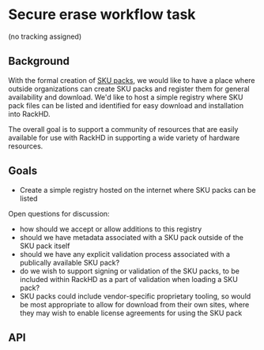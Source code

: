# Secure erase workflow task

(no tracking assigned)

## Background

With the formal creation of [SKU packs](../in-progress/sku_packs.md), we would
like to have a place where outside organizations can create SKU packs and
register them for general availability and download. We'd like to host a
simple registry where SKU pack files can be listed and identified for easy
download and installation into RackHD.

The overall goal is to support a community of resources that are easily available
for use with RackHD in supporting a wide variety of hardware resources.

## Goals

 - Create a simple registry hosted on the internet where SKU packs can be listed

Open questions for discussion:

 - how should we accept or allow additions to this registry
 - should we have metadata associated with a SKU pack outside of the SKU pack itself
 - should we have any explicit validation process associated with a publically available SKU pack?
 - do we wish to support signing or validation of the SKU packs, to be included
 within RackHD as a part of validation when loading a SKU pack?
 - SKU packs could include vendor-specific proprietary tooling, so would be most appropriate to allow for download from their own sites, where they may wish to enable license agreements
 for using the SKU pack

## API

